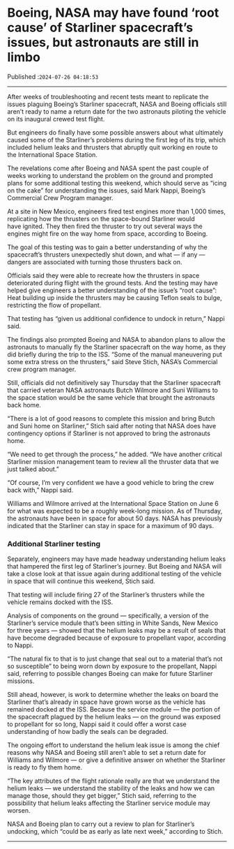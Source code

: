 # Boeing, NASA may have found ‘root cause’ of Starliner spacecraft’s issues, but astronauts are still in limbo

Published :`2024-07-26 04:18:53`

---

After weeks of troubleshooting and recent tests meant to replicate the issues plaguing Boeing’s Starliner spacecraft, NASA and Boeing officials still aren’t ready to name a return date for the two astronauts piloting the vehicle on its inaugural crewed test flight.

But engineers do finally have some possible answers about what ultimately caused some of the Starliner’s problems during the first leg of its trip, which included helium leaks and thrusters that abruptly quit working en route to the International Space Station.

The revelations come after Boeing and NASA spent the past couple of weeks working to understand the problem on the ground and prompted plans for some additional testing this weekend, which should serve as “icing on the cake” for understanding the issues, said Mark Nappi, Boeing’s Commercial Crew Program manager.

At a site in New Mexico, engineers fired test engines more than 1,000 times, replicating how the thrusters on the space-bound Starliner would have ignited. They then fired the thruster to try out several ways the engines might fire on the way home from space, according to Boeing.

The goal of this testing was to gain a better understanding of why the spacecraft’s thrusters unexpectedly shut down, and what — if any — dangers are associated with turning those thrusters back on.

Officials said they were able to recreate how the thrusters in space deteriorated during flight with the ground tests. And the testing may have helped give engineers a better understanding of the issue’s “root cause”: Heat building up inside the thrusters may be causing Teflon seals to bulge, restricting the flow of propellant.

That testing has “given us additional confidence to undock in return,” Nappi said.

The findings also prompted Boeing and NASA to abandon plans to allow the astronauts to manually fly the Starliner spacecraft on the way home, as they did briefly during the trip to the ISS. “Some of the manual maneuvering put some extra stress on the thrusters,” said Steve Stich, NASA’s Commercial crew program manager.

Still, officials did not definitively say Thursday that the Starliner spacecraft that carried veteran NASA astronauts Butch Wilmore and Suni Williams to the space station would be the same vehicle that brought the astronauts back home.

“There is a lot of good reasons to complete this mission and bring Butch and Suni home on Starliner,” Stich said after noting that NASA does have contingency options if Starliner is not approved to bring the astronauts home.

“We need to get through the process,” he added. “We have another critical Starliner mission management team to review all the thruster data that we just talked about.”

“Of course, I’m very confident we have a good vehicle to bring the crew back with,” Nappi said.

Williams and Wilmore arrived at the International Space Station on June 6 for what was expected to be a roughly week-long mission. As of Thursday, the astronauts have been in space for about 50 days. NASA has previously indicated that the Starliner can stay in space for a maximum of 90 days.

### Additional Starliner testing

Separately, engineers may have made headway understanding helium leaks that hampered the first leg of Starliner’s journey. But Boeing and NASA will take a close look at that issue again during additional testing of the vehicle in space that will continue this weekend, Stich said.

That testing will include firing 27 of the Starliner’s thrusters while the vehicle remains docked with the ISS.

Analysis of components on the ground — specifically, a version of the Starliner’s service module that’s been sitting in White Sands, New Mexico for three years — showed that the helium leaks may be a result of seals that have become degraded because of exposure to propellant vapor, according to Nappi.

“The natural fix to that is to just change that seal out to a material that’s not so susceptible” to being worn down by exposure to the propellant, Nappi said, referring to possible changes Boeing can make for future Starliner missions.

Still ahead, however, is work to determine whether the leaks on board the Starliner that’s already in space have grown worse as the vehicle has remained docked at the ISS. Because the service module — the portion of the spacecraft plagued by the helium leaks — on the ground was exposed to propellant for so long, Nappi said it could offer a worst case understanding of how badly the seals can be degraded.

The ongoing effort to understand the helium leak issue is among the chief reasons why NASA and Boeing still aren’t able to set a return date for Williams and Wilmore — or give a definitive answer on whether the Starliner is ready to fly them home.

“The key attributes of the flight rationale really are that we understand the helium leaks — we understand the stability of the leaks and how we can manage those, should they get bigger,” Stich said, referring to the possibility that helium leaks affecting the Starliner service module may worsen.

NASA and Boeing plan to carry out a review to plan for Starliner’s undocking, which “could be as early as late next week,” according to Stich.

---

